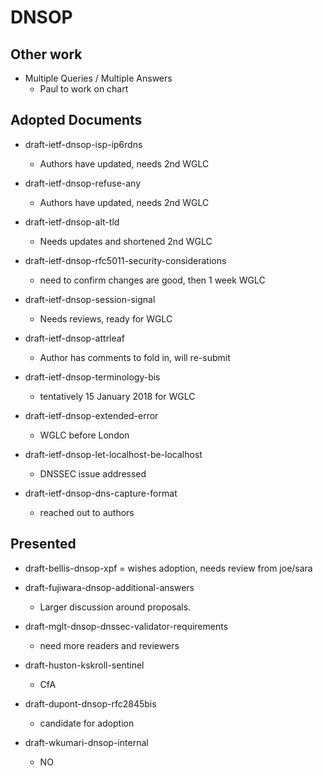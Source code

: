 # DNSOP

## Other work

* Multiple Queries / Multiple Answers
    - Paul to work on chart

## Adopted Documents

* draft-ietf-dnsop-isp-ip6rdns
    - Authors have updated, needs 2nd WGLC

* draft-ietf-dnsop-refuse-any
    - Authors have updated, needs 2nd WGLC

* draft-ietf-dnsop-alt-tld
    - Needs updates and shortened 2nd WGLC

* draft-ietf-dnsop-rfc5011-security-considerations
    - need to confirm changes are good, then 1 week WGLC

* draft-ietf-dnsop-session-signal
    - Needs reviews, ready for WGLC

* draft-ietf-dnsop-attrleaf
    - Author has comments to fold in, will re-submit

* draft-ietf-dnsop-terminology-bis
    - tentatively 15 January 2018 for WGLC

* draft-ietf-dnsop-extended-error
    - WGLC before London

* draft-ietf-dnsop-let-localhost-be-localhost
    - DNSSEC issue addressed

* draft-ietf-dnsop-dns-capture-format
    - reached out to authors

## Presented

* draft-bellis-dnsop-xpf
    = wishes adoption, needs review from joe/sara

* draft-fujiwara-dnsop-additional-answers
    - Larger discussion around proposals.

* draft-mglt-dnsop-dnssec-validator-requirements
    - need more readers and reviewers

* draft-huston-kskroll-sentinel
    - CfA

* draft-dupont-dnsop-rfc2845bis
    - candidate for adoption

* draft-wkumari-dnsop-internal
    - NO

##
